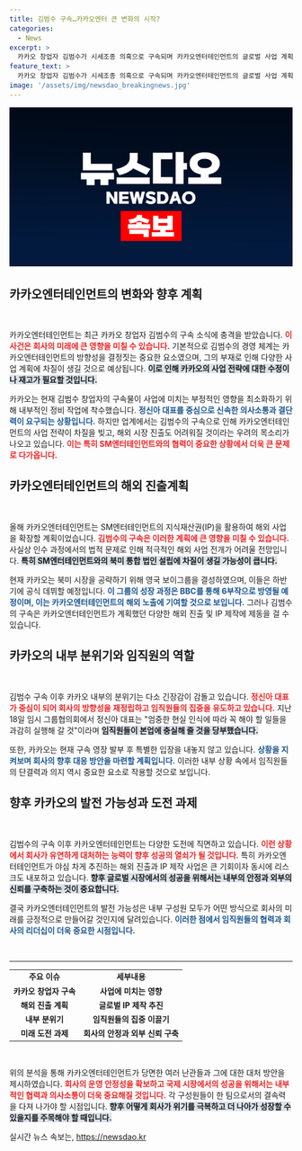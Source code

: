 ```yaml
---
title: 김범수 구속…카카오엔터 큰 변화의 시작?
categories:
  - News
excerpt: >
  카카오 창업자 김범수가 시세조종 의혹으로 구속되며 카카오엔터테인먼트의 글로벌 사업 계획이 위기에 처했다. 창립자 부재 속 재정비 중인 카카오는 사업 차질을 최소화하기 위한 전력 재편에 나섰지만, 업계는 우려의 목소리를 내고 있다.
feature_text: >
  카카오 창업자 김범수가 시세조종 의혹으로 구속되며 카카오엔터테인먼트의 글로벌 사업 계획이 위기에 처했다. 창립자 부재 속 재정비 중인 카카오는 사업 차질을 최소화하기 위한 전력 재편에 나섰지만, 업계는 우려의 목소리를 내고 있다.
image: '/assets/img/newsdao_breakingnews.jpg'
---
```


<p><img src="/assets/img/newsdao_breakingnews.jpg" alt="cryptoinkorea 속보" /></p>

<h2 data-ke-size="size26">카카오엔터테인먼트의 변화와 향후 계획</h2>

<p data-ke-size="size16">&nbsp;</p>

<p>카카오엔터테인먼트는 최근 카카오 창업자 김범수의 구속 소식에 충격을 받았습니다. <b><span style="color: #ee2323;">이 사건은 회사의 미래에 큰 영향을 미칠 수 있습니다.</span></b> 기본적으로 김범수의 경영 체계는 카카오엔터테인먼트의 방향성을 결정짓는 중요한 요소였으며, 그의 부재로 인해 다양한 사업 계획에 차질이 생길 것으로 예상됩니다. <b><span style="background-color: #21538527;">이로 인해 카카오의 사업 전략에 대한 수정이나 재고가 필요할 것입니다.</span></b></p>

<p>카카오는 현재 김범수 창업자의 구속물이 사업에 미치는 부정적인 영향을 최소화하기 위해 내부적인 정비 작업에 착수했습니다. <b><span style="color: #1a5490;">정신아 대표를 중심으로 신속한 의사소통과 결단력이 요구되는 상황입니다.</span></b> 하지만 업계에서는 김범수의 구속으로 인해 카카오엔터테인먼트의 사업 전략이 차질을 빚고, 해외 시장 진출도 어려워질 것이라는 우려의 목소리가 나오고 있습니다. <b><span style="color: #ee2323;">이는 특히 SM엔터테인먼트와의 협력이 중요한 상황에서 더욱 큰 문제로 다가옵니다.</span></b></p>

<h2 data-ke-size="size26">카카오엔터테인먼트의 해외 진출계획</h2>

<p data-ke-size="size16">&nbsp;</p>

<p>올해 카카오엔터테인먼트는 SM엔터테인먼트의 지식재산권(IP)을 활용하여 해외 사업을 확장할 계획이었습니다. <b><span style="color: #ee2323;">김범수의 구속은 이러한 계획에 큰 영향을 미칠 수 있습니다.</span></b> 사실상 인수 과정에서의 법적 문제로 인해 적극적인 해외 사업 전개가 어려울 전망입니다. <b><span style="background-color: #21538527;">특히 SM엔터테인먼트와의 북미 통합 법인 설립에 차질이 생길 가능성이 큽니다.</span></b></p>

<p>현재 카카오는 북미 시장을 공략하기 위해 영국 보이그룹을 결성하였으며, 이들은 하반기에 공식 데뷔할 예정입니다. <b><span style="color: #1a5490;">이 그룹의 성장 과정은 BBC를 통해 6부작으로 방영될 예정이며, 이는 카카오엔터테인먼트의 해외 노출에 기여할 것으로 보입니다.</span></b> 그러나 김범수의 구속은 카카오엔터테인먼트가 계획했던 다양한 해외 진출 및 IP 제작에 제동을 걸 수 있습니다. </p>

<h2 data-ke-size="size26">카카오의 내부 분위기와 임직원의 역할</h2>

<p data-ke-size="size16">&nbsp;</p>

<p>김범수 구속 이후 카카오 내부의 분위기는 다소 긴장감이 감돌고 있습니다. <b><span style="color: #ee2323;">정신아 대표가 중심이 되어 회사의 방향성을 재정립하고 임직원들의 집중을 유도하고 있습니다.</span></b> 지난 18일 임시 그룹협의회에서 정신아 대표는 "엄중한 현실 인식에 따라 꼭 해야 할 일들을 과감히 실행해 갈 것"이라며 <b><span style="background-color: #21538527;">임직원들이 본업에 충실해 줄 것을 당부했습니다.</span></b></p>

<p>또한, 카카오는 현재 구속 영장 발부 후 특별한 입장을 내놓지 않고 있습니다. <b><span style="color: #1a5490;">상황을 지켜보며 회사의 향후 대응 방안을 마련할 계획입니다.</span></b> 이러한 내부 상황 속에서 임직원들의 단결력과 의지 역시 중요한 요소로 작용할 것으로 보입니다.</p>

<h2 data-ke-size="size26">향후 카카오의 발전 가능성과 도전 과제</h2>

<p data-ke-size="size16">&nbsp;</p>

<p>김범수의 구속 이후 카카오엔터테인먼트는 다양한 도전에 직면하고 있습니다. <b><span style="color: #ee2323;">이런 상황에서 회사가 유연하게 대처하는 능력이 향후 성공의 열쇠가 될 것입니다.</span></b> 특히 카카오엔터테인먼트가 야심 차게 추진하는 해외 진출과 IP 제작 사업은 큰 기회이자 동시에 리스크도 내포하고 있습니다. <b><span style="background-color: #21538527;">향후 글로벌 시장에서의 성공을 위해서는 내부의 안정과 외부의 신뢰를 구축하는 것이 중요합니다.</span></b></p>

<p>결국 카카오엔터테인먼트의 발전 가능성은 내부 구성원 모두가 어떤 방식으로 회사의 미래를 긍정적으로 만들어갈 것인지에 달려있습니다. <b><span style="color: #1a5490;">이러한 점에서 임직원들의 협력과 회사의 리더십이 더욱 중요한 시점입니다.</span></b></p>

<p data-ke-size="size16">&nbsp;</p> 

<hr />

<table style="width: 100%;">
    <tbody>
        <tr>
            <td style="text-align: center; height: 17px;"><b>주요 이슈</b></td>
            <td style="text-align: center; height: 17px;"><b>세부내용</b></td>
        </tr>
        <tr>
            <td style="text-align: center; height: 17px;"><b>카카오 창업자 구속</b></td>
            <td style="text-align: center; height: 17px;"><b>사업에 미치는 영향</b></td>
        </tr>
        <tr>
            <td style="text-align: center; height: 17px;"><b>해외 진출 계획</b></td>
            <td style="text-align: center; height: 17px;"><b>글로벌 IP 제작 추진</b></td>
        </tr>
        <tr>
            <td style="text-align: center; height: 17px;"><b>내부 분위기</b></td>
            <td style="text-align: center; height: 17px;"><b>임직원들의 집중 이끌기</b></td>
        </tr>
        <tr>
            <td style="text-align: center; height: 17px;"><b>미래 도전 과제</b></td>
            <td style="text-align: center; height: 17px;"><b>회사의 안정과 외부 신뢰 구축</b></td>
        </tr>
    </tbody>
</table>

<p data-ke-size="size16">&nbsp;</p> 

<p>위의 분석을 통해 카카오엔터테인먼트가 당면한 여러 난관들과 그에 대한 대처 방안을 제시하였습니다. <b><span style="color: #ee2323;">회사의 운영 안정성을 확보하고 국제 시장에서의 성공을 위해서는 내부적인 협력과 의사소통이 더욱 중요해질 것입니다.</span></b> 각 구성원들이 한 팀으로서의 결속력을 다져 나가야 할 시점입니다. <b><span style="background-color: #21538527;">향후 어떻게 회사가 위기를 극복하고 더 나아가 성장할 수 있을지를 주목해야 할 때입니다.</span></b></p>
실시간 뉴스 속보는, <a href="https://newsdao.kr" rel="dofollow">https://newsdao.kr</a>


